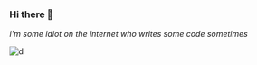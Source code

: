 ### Hi there 👋
*i'm some idiot on the internet who writes some code sometimes*

![d](https://github-readme-stats.vercel.app/api/top-langs/?username=lisqu16&layout=compact&theme=gruvbox)


<!--
**lisqu16/lisqu16** is a ✨ _special_ ✨ repository because its `README.md` (this file) appears on your GitHub profile.

Here are some ideas to get you started:

- 🔭 I’m currently working on ...
- 🌱 I’m currently learning ...
- 👯 I’m looking to collaborate on ...
- 🤔 I’m looking for help with ...
- 💬 Ask me about ...
- 📫 How to reach me: ...
- 😄 Pronouns: ...
- ⚡ Fun fact: ...
-->
